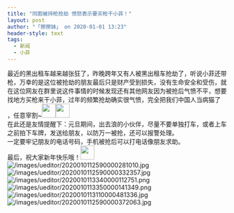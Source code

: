 ```yaml
---
title: "同胞被持枪抢劫 愤怒表示要买枪干小菲！"
layout: post
author: "「擦擦妹」 on 2020-01-01 13:23"
header-style: text
tags:
  - 新闻
  - 小菲
---
```


最近的黑出租车越来越张狂了，昨晚跨年又有人被黑出租车抢劫了，听说小菲还带枪，万幸的是这位被抢劫的朋友最后只是财产受到损失，没有生命安全和受伤，就在这位网友在群里说这件事情的时候发现还有其他网友因为被抢后气愤不平，想要找地方买枪来干小菲，过年的频繁抢劫确实很气愤，完全把我们中国人当病猫了 ，任意宰割~<img src="http://images.feileyuan.com/images/ueditor/dialogs/emotion/images/default/df_016.gif" width="32" height="32"><img src="http://images.feileyuan.com/images/ueditor/dialogs/emotion/images/default/df_016.gif" width="32" height="32">
<br>
在此还是友情提醒下：元旦期间，出去浪的小伙伴，尽量不要单独打车，或者上车之前拍下车牌，发送给朋友，以防万一被抢，还可以报警处理。
<br>
一定要牢记朋友的电话号码，手机被抢后可以打电话像朋友求助。
<br>
最后，祝大家新年快乐哦！<img src="http://images.feileyuan.com/images/ueditor/dialogs/emotion/images/yct/yct_056.gif" width="32" height="32">
<br>
<img src="http://images.feileyuan.com/images/ueditor/2020010112590000281010.jpg" title="/images/ueditor/2020010112590000281010.jpg" alt="/images/ueditor/2020010112590000281010.jpg">
<br>
<img src="http://images.feileyuan.com/images/ueditor/2020010112590000332357.jpg" title="/images/ueditor/2020010112590000332357.jpg" alt="/images/ueditor/2020010112590000332357.jpg">
<img src="https://images.feileyuan.com/images/ueditor/2020010113340000112751.png" title="image" alt="/images/ueditor/2020010113340000112751.png">
<img src="https://images.feileyuan.com/images/ueditor/2020010113350000141349.png" title="image" alt="/images/ueditor/2020010113350000141349.png">
<img src="http://images.feileyuan.com/images/ueditor/2020010113110000481336.jpg" title="/images/ueditor/2020010113110000481336.jpg" alt="/images/ueditor/2020010113110000481336.jpg">
<img src="http://images.feileyuan.com/images/ueditor/2020010112590000372063.jpg" title="/images/ueditor/2020010112590000372063.jpg" alt="/images/ueditor/2020010112590000372063.jpg">
<br>
<br>

